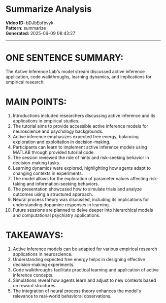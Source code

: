 # Summarize Analysis

**Video ID:** bDJbEofbvyk  
**Pattern:** summarize  
**Generated:** 2025-06-09 08:43:27  

---

# ONE SENTENCE SUMMARY:
The Active Inference Lab's model stream discussed active inference application, code walkthroughs, learning dynamics, and implications for empirical research.

# MAIN POINTS:
1. Introductions included researchers discussing active inference and its applications in empirical studies.
2. The tutorial aims to provide accessible active inference models for neuroscience and psychology backgrounds.
3. Active inference emphasizes expected free energy, balancing exploration and exploitation in decision-making.
4. Participants can learn to implement active inference models using MATLAB through provided tutorial code.
5. The session reviewed the role of hints and risk-seeking behavior in decision-making tasks.
6. Learning dynamics were explored, highlighting how agents adapt to changing contexts in experiments.
7. The model allows for the exploration of parameter values affecting risk-taking and information-seeking behaviors.
8. The presentation showcased how to simulate trials and analyze outcomes using a structured approach.
9. Neural process theory was discussed, including its implications for understanding dopamine responses in learning.
10. Future sessions are planned to delve deeper into hierarchical models and computational psychiatry applications.

# TAKEAWAYS:
1. Active inference models can be adapted for various empirical research applications in neuroscience.
2. Understanding expected free energy helps in designing effective decision-making experiments.
3. Code walkthroughs facilitate practical learning and application of active inference concepts.
4. Simulations reveal how agents learn and adjust to new contexts based on reward structures.
5. The integration of neural process theory enhances the model's relevance to real-world behavioral observations.